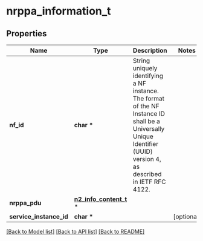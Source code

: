 # nrppa_information_t

## Properties
Name | Type | Description | Notes
------------ | ------------- | ------------- | -------------
**nf_id** | **char \*** | String uniquely identifying a NF instance. The format of the NF Instance ID shall be a  Universally Unique Identifier (UUID) version 4, as described in IETF RFC 4122.   | 
**nrppa_pdu** | [**n2_info_content_t**](n2_info_content.md) \* |  | 
**service_instance_id** | **char \*** |  | [optional] 

[[Back to Model list]](../README.md#documentation-for-models) [[Back to API list]](../README.md#documentation-for-api-endpoints) [[Back to README]](../README.md)


